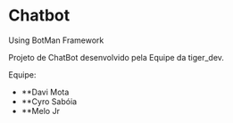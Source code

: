 # Chatbot

Using BotMan Framework 

Projeto de ChatBot desenvolvido pela Equipe da tiger_dev. 

Equipe: 

 - **Davi Mota
 - **Cyro Sabóia 
 - **Melo Jr 


